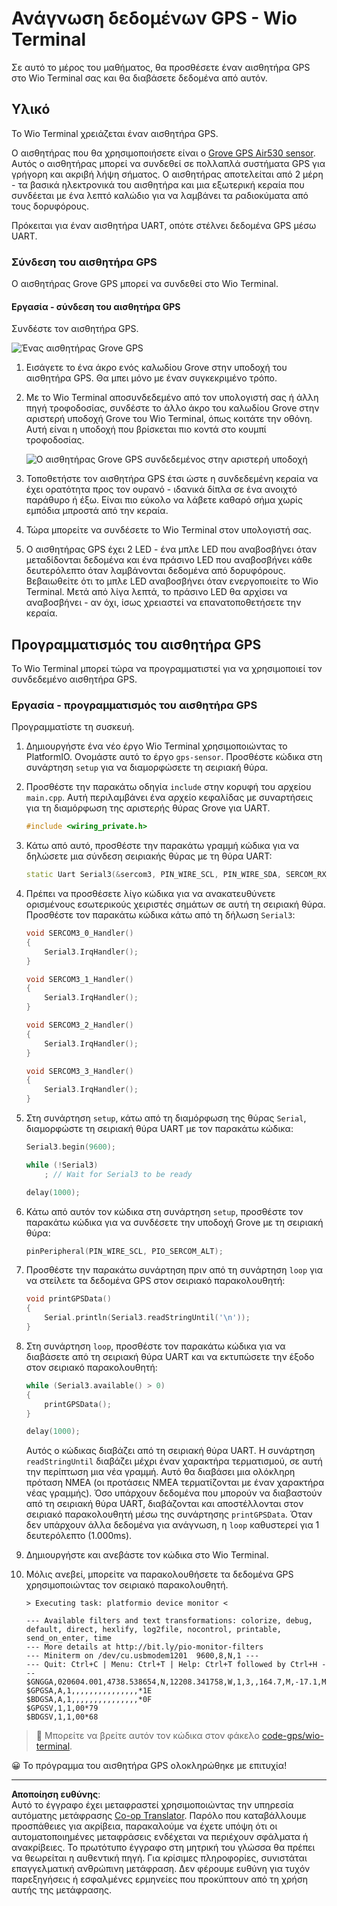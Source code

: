 <!--
CO_OP_TRANSLATOR_METADATA:
{
  "original_hash": "da6ae0a795cf06be33d23ca5b8493fc8",
  "translation_date": "2025-08-27T20:50:07+00:00",
  "source_file": "3-transport/lessons/1-location-tracking/wio-terminal-gps-sensor.md",
  "language_code": "el"
}
-->
# Ανάγνωση δεδομένων GPS - Wio Terminal

Σε αυτό το μέρος του μαθήματος, θα προσθέσετε έναν αισθητήρα GPS στο Wio Terminal σας και θα διαβάσετε δεδομένα από αυτόν.

## Υλικό

Το Wio Terminal χρειάζεται έναν αισθητήρα GPS.

Ο αισθητήρας που θα χρησιμοποιήσετε είναι ο [Grove GPS Air530 sensor](https://www.seeedstudio.com/Grove-GPS-Air530-p-4584.html). Αυτός ο αισθητήρας μπορεί να συνδεθεί σε πολλαπλά συστήματα GPS για γρήγορη και ακριβή λήψη σήματος. Ο αισθητήρας αποτελείται από 2 μέρη - τα βασικά ηλεκτρονικά του αισθητήρα και μια εξωτερική κεραία που συνδέεται με ένα λεπτό καλώδιο για να λαμβάνει τα ραδιοκύματα από τους δορυφόρους.

Πρόκειται για έναν αισθητήρα UART, οπότε στέλνει δεδομένα GPS μέσω UART.

### Σύνδεση του αισθητήρα GPS

Ο αισθητήρας Grove GPS μπορεί να συνδεθεί στο Wio Terminal.

#### Εργασία - σύνδεση του αισθητήρα GPS

Συνδέστε τον αισθητήρα GPS.

![Ένας αισθητήρας Grove GPS](../../../../../translated_images/grove-gps-sensor.247943bf69b03f0d1820ef6ed10c587f9b650e8db55b936851c92412180bd3e2.el.png)

1. Εισάγετε το ένα άκρο ενός καλωδίου Grove στην υποδοχή του αισθητήρα GPS. Θα μπει μόνο με έναν συγκεκριμένο τρόπο.

1. Με το Wio Terminal αποσυνδεδεμένο από τον υπολογιστή σας ή άλλη πηγή τροφοδοσίας, συνδέστε το άλλο άκρο του καλωδίου Grove στην αριστερή υποδοχή Grove του Wio Terminal, όπως κοιτάτε την οθόνη. Αυτή είναι η υποδοχή που βρίσκεται πιο κοντά στο κουμπί τροφοδοσίας.

    ![Ο αισθητήρας Grove GPS συνδεδεμένος στην αριστερή υποδοχή](../../../../../translated_images/wio-gps-sensor.19fd52b81ce58095d5deb3d4e5a1fdd88818d76569b00b1f0d740c92dc986525.el.png)

1. Τοποθετήστε τον αισθητήρα GPS έτσι ώστε η συνδεδεμένη κεραία να έχει ορατότητα προς τον ουρανό - ιδανικά δίπλα σε ένα ανοιχτό παράθυρο ή έξω. Είναι πιο εύκολο να λάβετε καθαρό σήμα χωρίς εμπόδια μπροστά από την κεραία.

1. Τώρα μπορείτε να συνδέσετε το Wio Terminal στον υπολογιστή σας.

1. Ο αισθητήρας GPS έχει 2 LED - ένα μπλε LED που αναβοσβήνει όταν μεταδίδονται δεδομένα και ένα πράσινο LED που αναβοσβήνει κάθε δευτερόλεπτο όταν λαμβάνονται δεδομένα από δορυφόρους. Βεβαιωθείτε ότι το μπλε LED αναβοσβήνει όταν ενεργοποιείτε το Wio Terminal. Μετά από λίγα λεπτά, το πράσινο LED θα αρχίσει να αναβοσβήνει - αν όχι, ίσως χρειαστεί να επανατοποθετήσετε την κεραία.

## Προγραμματισμός του αισθητήρα GPS

Το Wio Terminal μπορεί τώρα να προγραμματιστεί για να χρησιμοποιεί τον συνδεδεμένο αισθητήρα GPS.

### Εργασία - προγραμματισμός του αισθητήρα GPS

Προγραμματίστε τη συσκευή.

1. Δημιουργήστε ένα νέο έργο Wio Terminal χρησιμοποιώντας το PlatformIO. Ονομάστε αυτό το έργο `gps-sensor`. Προσθέστε κώδικα στη συνάρτηση `setup` για να διαμορφώσετε τη σειριακή θύρα.

1. Προσθέστε την παρακάτω οδηγία `include` στην κορυφή του αρχείου `main.cpp`. Αυτή περιλαμβάνει ένα αρχείο κεφαλίδας με συναρτήσεις για τη διαμόρφωση της αριστερής θύρας Grove για UART.

    ```cpp
    #include <wiring_private.h>
    ```

1. Κάτω από αυτό, προσθέστε την παρακάτω γραμμή κώδικα για να δηλώσετε μια σύνδεση σειριακής θύρας με τη θύρα UART:

    ```cpp
    static Uart Serial3(&sercom3, PIN_WIRE_SCL, PIN_WIRE_SDA, SERCOM_RX_PAD_1, UART_TX_PAD_0);
    ```

1. Πρέπει να προσθέσετε λίγο κώδικα για να ανακατευθύνετε ορισμένους εσωτερικούς χειριστές σημάτων σε αυτή τη σειριακή θύρα. Προσθέστε τον παρακάτω κώδικα κάτω από τη δήλωση `Serial3`:

    ```cpp
    void SERCOM3_0_Handler()
    {
        Serial3.IrqHandler();
    }
    
    void SERCOM3_1_Handler()
    {
        Serial3.IrqHandler();
    }
    
    void SERCOM3_2_Handler()
    {
        Serial3.IrqHandler();
    }
    
    void SERCOM3_3_Handler()
    {
        Serial3.IrqHandler();
    }
    ```

1. Στη συνάρτηση `setup`, κάτω από τη διαμόρφωση της θύρας `Serial`, διαμορφώστε τη σειριακή θύρα UART με τον παρακάτω κώδικα:

    ```cpp
    Serial3.begin(9600);

    while (!Serial3)
        ; // Wait for Serial3 to be ready

    delay(1000);
    ```

1. Κάτω από αυτόν τον κώδικα στη συνάρτηση `setup`, προσθέστε τον παρακάτω κώδικα για να συνδέσετε την υποδοχή Grove με τη σειριακή θύρα:

    ```cpp
    pinPeripheral(PIN_WIRE_SCL, PIO_SERCOM_ALT);
    ```

1. Προσθέστε την παρακάτω συνάρτηση πριν από τη συνάρτηση `loop` για να στείλετε τα δεδομένα GPS στον σειριακό παρακολουθητή:

    ```cpp
    void printGPSData()
    {
        Serial.println(Serial3.readStringUntil('\n'));
    }
    ```

1. Στη συνάρτηση `loop`, προσθέστε τον παρακάτω κώδικα για να διαβάσετε από τη σειριακή θύρα UART και να εκτυπώσετε την έξοδο στον σειριακό παρακολουθητή:

    ```cpp
    while (Serial3.available() > 0)
    {
        printGPSData();
    }
    
    delay(1000);
    ```

    Αυτός ο κώδικας διαβάζει από τη σειριακή θύρα UART. Η συνάρτηση `readStringUntil` διαβάζει μέχρι έναν χαρακτήρα τερματισμού, σε αυτή την περίπτωση μια νέα γραμμή. Αυτό θα διαβάσει μια ολόκληρη πρόταση NMEA (οι προτάσεις NMEA τερματίζονται με έναν χαρακτήρα νέας γραμμής). Όσο υπάρχουν δεδομένα που μπορούν να διαβαστούν από τη σειριακή θύρα UART, διαβάζονται και αποστέλλονται στον σειριακό παρακολουθητή μέσω της συνάρτησης `printGPSData`. Όταν δεν υπάρχουν άλλα δεδομένα για ανάγνωση, η `loop` καθυστερεί για 1 δευτερόλεπτο (1.000ms).

1. Δημιουργήστε και ανεβάστε τον κώδικα στο Wio Terminal.

1. Μόλις ανεβεί, μπορείτε να παρακολουθήσετε τα δεδομένα GPS χρησιμοποιώντας τον σειριακό παρακολουθητή.

    ```output
    > Executing task: platformio device monitor <
    
    --- Available filters and text transformations: colorize, debug, default, direct, hexlify, log2file, nocontrol, printable, send_on_enter, time
    --- More details at http://bit.ly/pio-monitor-filters
    --- Miniterm on /dev/cu.usbmodem1201  9600,8,N,1 ---
    --- Quit: Ctrl+C | Menu: Ctrl+T | Help: Ctrl+T followed by Ctrl+H ---
    $GNGGA,020604.001,4738.538654,N,12208.341758,W,1,3,,164.7,M,-17.1,M,,*67
    $GPGSA,A,1,,,,,,,,,,,,,,,*1E
    $BDGSA,A,1,,,,,,,,,,,,,,,*0F
    $GPGSV,1,1,00*79
    $BDGSV,1,1,00*68
    ```

> 💁 Μπορείτε να βρείτε αυτόν τον κώδικα στον φάκελο [code-gps/wio-terminal](../../../../../3-transport/lessons/1-location-tracking/code-gps/wio-terminal).

😀 Το πρόγραμμα του αισθητήρα GPS ολοκληρώθηκε με επιτυχία!

---

**Αποποίηση ευθύνης**:  
Αυτό το έγγραφο έχει μεταφραστεί χρησιμοποιώντας την υπηρεσία αυτόματης μετάφρασης [Co-op Translator](https://github.com/Azure/co-op-translator). Παρόλο που καταβάλλουμε προσπάθειες για ακρίβεια, παρακαλούμε να έχετε υπόψη ότι οι αυτοματοποιημένες μεταφράσεις ενδέχεται να περιέχουν σφάλματα ή ανακρίβειες. Το πρωτότυπο έγγραφο στη μητρική του γλώσσα θα πρέπει να θεωρείται η αυθεντική πηγή. Για κρίσιμες πληροφορίες, συνιστάται επαγγελματική ανθρώπινη μετάφραση. Δεν φέρουμε ευθύνη για τυχόν παρεξηγήσεις ή εσφαλμένες ερμηνείες που προκύπτουν από τη χρήση αυτής της μετάφρασης.